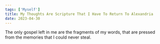 ```yaml
---
tags: ['Myself']
title: My Thoughts Are Scripture That I Have To Return To Alexandria
date: 2023-04-30
---
```


The only gospel left in me
are the fragments of my words,
that are pressed from the memories
that I could never steal.

